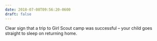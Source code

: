 ```yaml
---
date: 2018-07-08T09:56:20-0600
draft: false
---
```




Clear sign that a trip to Girl Scout camp was successful – your child goes straight to sleep on returning home.



